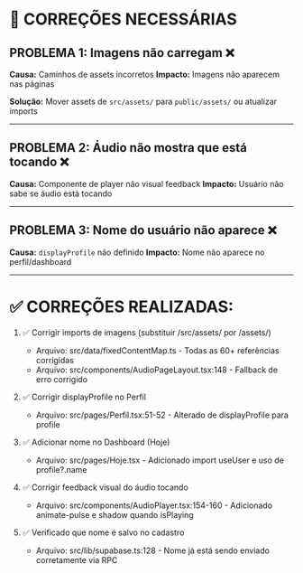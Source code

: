 # 🔧 CORREÇÕES NECESSÁRIAS

## PROBLEMA 1: Imagens não carregam ❌

**Causa:** Caminhos de assets incorretos
**Impacto:** Imagens não aparecem nas páginas

**Solução:** Mover assets de `src/assets/` para `public/assets/` ou atualizar imports

---

## PROBLEMA 2: Áudio não mostra que está tocando ❌

**Causa:** Componente de player não visual feedback
**Impacto:** Usuário não sabe se áudio está tocando

---

## PROBLEMA 3: Nome do usuário não aparece ❌

**Causa:** `displayProfile` não definido
**Impacto:** Nome não aparece no perfil/dashboard

---

# ✅ CORREÇÕES REALIZADAS:

1. ✅ Corrigir imports de imagens (substituir /src/assets/ por /assets/)
   - Arquivo: src/data/fixedContentMap.ts - Todas as 60+ referências corrigidas
   - Arquivo: src/components/AudioPageLayout.tsx:148 - Fallback de erro corrigido

2. ✅ Corrigir displayProfile no Perfil
   - Arquivo: src/pages/Perfil.tsx:51-52 - Alterado de displayProfile para profile

3. ✅ Adicionar nome no Dashboard (Hoje)
   - Arquivo: src/pages/Hoje.tsx - Adicionado import useUser e uso de profile?.name

4. ✅ Corrigir feedback visual do áudio tocando
   - Arquivo: src/components/AudioPlayer.tsx:154-160 - Adicionado animate-pulse e shadow quando isPlaying

5. ✅ Verificado que nome é salvo no cadastro
   - Arquivo: src/lib/supabase.ts:128 - Nome já está sendo enviado corretamente via RPC

